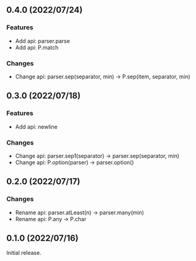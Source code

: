 <!--
## 0.x.x (unreleased)

### Features

### Improvements

### Changes

### Bugfixes

-->

## 0.4.0 (2022/07/24)

### Features
- Add api: parser.parse
- Add api: P.match

### Changes
- Change api: parser.sep(separator, min) -> P.sep(item, separator, min)

## 0.3.0 (2022/07/18)

### Features
- Add api: newline

### Changes
- Change api: parser.sep1(separator) -> parser.sep(separator, min)
- Change api: P.option(parser) -> parser.option()

## 0.2.0 (2022/07/17)

### Changes
- Rename api: parser.atLeast(n) -> parser.many(min)
- Rename api: P.any -> P.char

## 0.1.0 (2022/07/16)

Initial release.
